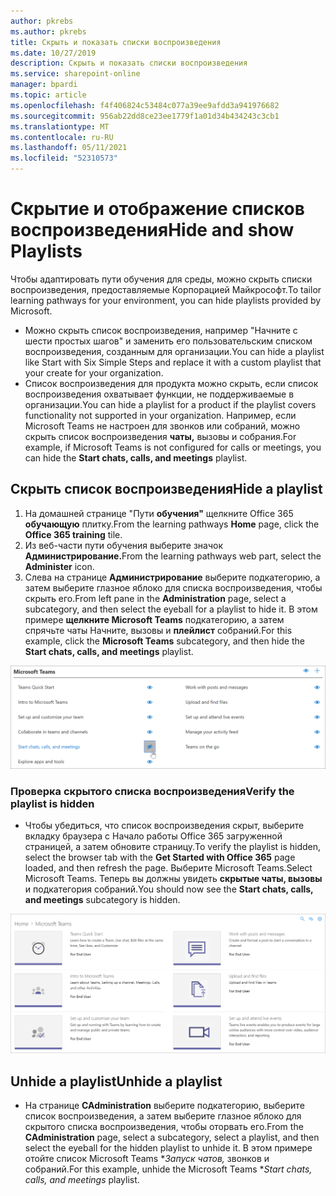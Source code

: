 ```yaml
---
author: pkrebs
ms.author: pkrebs
title: Скрыть и показать списки воспроизведения
ms.date: 10/27/2019
description: Скрыть и показать списки воспроизведения
ms.service: sharepoint-online
manager: bpardi
ms.topic: article
ms.openlocfilehash: f4f406824c53484c077a39ee9afdd3a941976682
ms.sourcegitcommit: 956ab22dd8ce23ee1779f1a01d34b434243c3cb1
ms.translationtype: MT
ms.contentlocale: ru-RU
ms.lasthandoff: 05/11/2021
ms.locfileid: "52310573"
---
```

# <a name="hide-and-show-playlists"></a><span data-ttu-id="e62c2-103">Скрытие и отображение списков воспроизведения</span><span class="sxs-lookup"><span data-stu-id="e62c2-103">Hide and show Playlists</span></span>

<span data-ttu-id="e62c2-104">Чтобы адаптировать пути обучения для среды, можно скрыть списки воспроизведения, предоставляемые Корпорацией Майкрософт.</span><span class="sxs-lookup"><span data-stu-id="e62c2-104">To tailor learning pathways for your environment, you can hide playlists provided by Microsoft.</span></span> 

- <span data-ttu-id="e62c2-105">Можно скрыть список воспроизведения, например "Начните с шести простых шагов" и заменить его пользовательским списком воспроизведения, созданным для организации.</span><span class="sxs-lookup"><span data-stu-id="e62c2-105">You can hide a playlist like Start with Six Simple Steps and replace it with a custom playlist that your create for your organization.</span></span>
- <span data-ttu-id="e62c2-106">Список воспроизведения для продукта можно скрыть, если список воспроизведения охватывает функции, не поддерживаемые в организации.</span><span class="sxs-lookup"><span data-stu-id="e62c2-106">You can hide a playlist for a product if the playlist covers functionality not supported in your organization.</span></span> <span data-ttu-id="e62c2-107">Например, если Microsoft Teams не настроен для звонков или собраний, можно скрыть список воспроизведения **чаты,** вызовы и собрания.</span><span class="sxs-lookup"><span data-stu-id="e62c2-107">For example, if Microsoft Teams is not configured for calls or meetings, you can hide the **Start chats, calls, and meetings** playlist.</span></span> 

## <a name="hide-a-playlist"></a><span data-ttu-id="e62c2-108">Скрыть список воспроизведения</span><span class="sxs-lookup"><span data-stu-id="e62c2-108">Hide a playlist</span></span>

1. <span data-ttu-id="e62c2-109">На домашней странице "Пути **обучения"** щелкните Office 365 **обучающую** плитку.</span><span class="sxs-lookup"><span data-stu-id="e62c2-109">From the learning pathways **Home** page, click the **Office 365 training** tile.</span></span>
2. <span data-ttu-id="e62c2-110">Из веб-части пути обучения выберите значок **Администрирование.**</span><span class="sxs-lookup"><span data-stu-id="e62c2-110">From the learning pathways web part, select the **Administer** icon.</span></span> 
3. <span data-ttu-id="e62c2-111">Слева на странице **Администрирование** выберите подкатегорию, а затем выберите глазное яблоко для списка воспроизведения, чтобы скрыть его.</span><span class="sxs-lookup"><span data-stu-id="e62c2-111">From left pane in the **Administration** page, select a subcategory, and then select the eyeball for a playlist to hide it.</span></span> <span data-ttu-id="e62c2-112">В этом примере **щелкните Microsoft Teams** подкатегорию, а затем спрячьте чаты Начните, вызовы и **плейлист** собраний.</span><span class="sxs-lookup"><span data-stu-id="e62c2-112">For this example, click the **Microsoft Teams** subcategory, and then hide the **Start chats, calls, and meetings** playlist.</span></span>  

![В примере окна показан значок, выбранный для сокрытия списка.](media/cg-hideplaylist.png)

### <a name="verify-the-playlist-is-hidden"></a><span data-ttu-id="e62c2-114">Проверка скрытого списка воспроизведения</span><span class="sxs-lookup"><span data-stu-id="e62c2-114">Verify the playlist is hidden</span></span>
- <span data-ttu-id="e62c2-115">Чтобы убедиться, что список воспроизведения скрыт,  выберите вкладку браузера с Начало работы Office 365 загруженной страницей, а затем обновите страницу.</span><span class="sxs-lookup"><span data-stu-id="e62c2-115">To verify the playlist is hidden, select the browser tab with the **Get Started with Office 365** page loaded, and then refresh the page.</span></span> <span data-ttu-id="e62c2-116">Выберите Microsoft Teams.</span><span class="sxs-lookup"><span data-stu-id="e62c2-116">Select Microsoft Teams.</span></span> <span data-ttu-id="e62c2-117">Теперь вы должны увидеть **скрытые чаты, вызовы** и подкатегория собраний.</span><span class="sxs-lookup"><span data-stu-id="e62c2-117">You should now see the **Start chats, calls, and meetings** subcategory is hidden.</span></span> 

![Пример окна показывает, что подкатегории плейлиста больше не отображается.](media/cg-hideplaylistrefresh.png)

## <a name="unhide-a-playlist"></a><span data-ttu-id="e62c2-119">Unhide a playlist</span><span class="sxs-lookup"><span data-stu-id="e62c2-119">Unhide a playlist</span></span>

- <span data-ttu-id="e62c2-120">На странице **CAdministration** выберите подкатегорию, выберите список воспроизведения, а затем выберите глазное яблоко для скрытого списка воспроизведения, чтобы оторвать его.</span><span class="sxs-lookup"><span data-stu-id="e62c2-120">From the **CAdministration** page, select a subcategory, select a playlist, and then select the eyeball for the hidden playlist to unhide it.</span></span> <span data-ttu-id="e62c2-121">В этом примере отойте список Microsoft Teams \**_Запуск чатов,_* звонков и собраний.</span><span class="sxs-lookup"><span data-stu-id="e62c2-121">For this example, unhide the Microsoft Teams \**_Start chats, calls, and meetings_* playlist.</span></span>   

